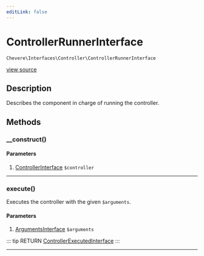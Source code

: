 ```yaml
---
editLink: false
---
```


# ControllerRunnerInterface

`Chevere\Interfaces\Controller\ControllerRunnerInterface`

[view source](https://github.com/chevere/chevere/blob/master/interfaces/Controller/ControllerRunnerInterface.php)

## Description

Describes the component in charge of running the controller.

## Methods

### __construct()

#### Parameters

1. [ControllerInterface](./ControllerInterface.md) `$controller`

---

### execute()

Executes the controller with the given `$arguments`.

#### Parameters

1. [ArgumentsInterface](../Parameter/ArgumentsInterface.md) `$arguments`

::: tip RETURN
[ControllerExecutedInterface](./ControllerExecutedInterface.md)
:::

---
